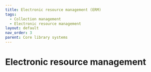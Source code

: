 ```yaml
---
title: Electronic resource management (ERM)
tags:
  - Collection management
  - Electronic resource management
layout: default
nav_order: 3
parent: Core library systems
---
```


# Electronic resource management

